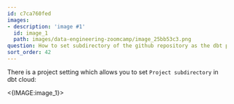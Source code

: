 ```yaml
---
id: c7ca760fed
images:
- description: 'image #1'
  id: image_1
  path: images/data-engineering-zoomcamp/image_25bb53c3.png
question: How to set subdirectory of the github repository as the dbt project root
sort_order: 42
---
```


There is a project setting which allows you to set `Project subdirectory` in dbt cloud:

<{IMAGE:image_1}>